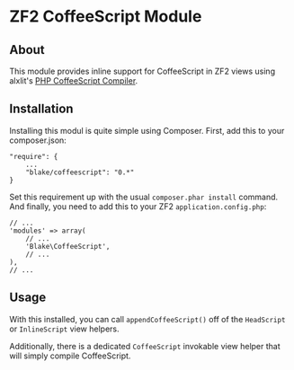 # ZF2 CoffeeScript Module

## About

This module provides inline support for CoffeeScript in ZF2 views using alxlit's
[PHP CoffeeScript Compiler](https://github.com/alxlit/coffeescript-php).

## Installation

Installing this modul is quite simple using Composer. First, add this to your
composer.json:

    "require": {
        ...
        "blake/coffeescript": "0.*"
    }

Set this requirement up with the usual `composer.phar install` command. And finally,
you need to add this to your ZF2 `application.config.php`:

    // ...
    'modules' => array(
    	// ...
    	'Blake\CoffeeScript',
    	// ...
    ),
    // ...

## Usage

With this installed, you can call `appendCoffeeScript()` off of the `HeadScript` or `InlineScript` view helpers.

Additionally, there is a dedicated `CoffeeScript` invokable view helper that will simply compile CoffeeScript.
